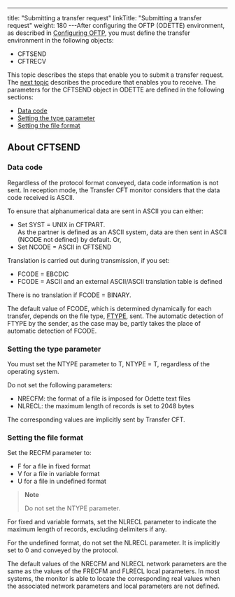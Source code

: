 ---
title: "Submitting  a transfer request"
linkTitle: "Submitting a transfer request"
weight: 180
---After configuring the OFTP (ODETTE) environment, as described in [Configuring OFTP](../configuring_odette), you must
define the transfer environment in the following objects:

* CFTSEND
* CFTRECV

This topic describes the steps that enable you to
submit a transfer request. The [next
topic](../receiving_transfers) describes the procedure that enables you to receive. The parameters
for the CFTSEND object in ODETTE are defined in the following sections:

* [Data
    code](#Data_code)
* [Setting
    the type parameter](#Setting_the_type_parameter)
* [Setting
    the file format](#Setting_the_file_format)

<span id="About_CFTSEND_in_Odette"></span>

## About CFTSEND

<span id="Data_code"></span>

### Data code

Regardless of the protocol format conveyed, data code information is
not sent. In reception mode, the Transfer CFT monitor considers that the
data code received is ASCII.

To ensure that alphanumerical data are sent in ASCII you can either:

* Set SYST = UNIX
    in CFTPART.  
    As the partner is defined as an ASCII system, data are then sent in
    ASCII (NCODE not defined) by default. Or,
* Set NCODE = ASCII
    in CFTSEND

Translation is carried out during transmission, if you set:

* FCODE = EBCDIC
* FCODE = ASCII and
    an external ASCII/ASCII translation table is defined

There is no translation if FCODE = BINARY.

The default value of FCODE, which is determined dynamically for each
transfer, depends on the file type, [FTYPE](../../../c_intro_userinterfaces/command_summary/parameter_intro/ftype),
sent. The automatic detection of FTYPE by the sender, as the case may
be, partly takes the place of automatic detection of FCODE.

<span id="Setting_the_type_parameter"></span>

### Setting the type parameter

You must set the NTYPE parameter to T, NTYPE = T, regardless of the
operating system.

Do not
set the following parameters:

* NRECFM: the format
    of a file is imposed for Odette text files
* NLRECL: the maximum
    length of records is set to 2048 bytes

The corresponding values are implicitly sent by Transfer CFT.

<span id="Setting_the_file_format"></span>

### Setting the file format

Set the RECFM parameter to:

* F for a file in
    fixed format
* V for a file in
    variable format
* U for a file in
    undefined format

> **Note**
>
> Do not set the NTYPE parameter.

For fixed and variable formats, set the NLRECL parameter to indicate
the maximum length of records, excluding delimiters if any.

For
the undefined format, do not set the NLRECL parameter. It is
implicitly set to 0 and conveyed by the protocol.

The default values of the NRECFM and NLRECL network parameters are the
same as the values of the FRECFM and FLRECL local parameters. In most systems, the monitor is able to locate the corresponding
real values when the associated network parameters and local parameters
are not defined.
